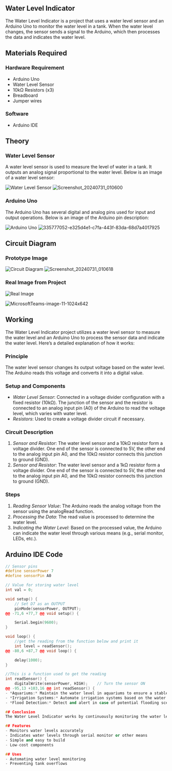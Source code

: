 ## Water Level Indicator
The Water Level Indicator is a project that uses a water level sensor and an Arduino Uno to monitor the water level in a tank. When the water level changes, the sensor sends a signal to the Arduino, which then processes the data and indicates the water level.

## Materials Required

### Hardware Requirement
- Arduino Uno
- Water Level Sensor
- 10kΩ Resistors (x3)
- Breadboard
- Jumper wires

### Software
- Arduino IDE

## Theory

### Water Level Sensor
A water level sensor is used to measure the level of water in a tank. It outputs an analog signal proportional to the water level. Below is an image of a water level sensor:

![Water Level Sensor](https://example.com/water-level-sensor.jpg)
![Screenshot_20240731_010600](https://github.com/user-attachments/assets/8d354da3-ae15-400c-8c59-0f5bc87a40eb)



### Arduino Uno
The Arduino Uno has several digital and analog pins used for input and output operations. Below is an image of the Arduino pin description:

![Arduino Uno](https://example.com/arduino-uno.jpg)
![335777052-e325d4e1-c7fa-443f-83da-68d7a4017925](https://github.com/user-attachments/assets/6e0ec645-cd2f-46b7-91b3-cf364c0b06cc)



## Circuit Diagram

### Prototype Image
![Circuit Diagram](https://example.com/circuit-diagram.jpg)
![Screenshot_20240731_010618](https://github.com/user-attachments/assets/89bfb1e6-483a-4f17-97d3-46237c537115)


### Real Image from Project
![Real Image](https://example.com/real-image.jpg)

![MicrosoftTeams-image-11-1024x642](https://github.com/user-attachments/assets/11218355-9be6-42c1-995e-73ff1edc1526)

## Working
The Water Level Indicator project utilizes a water level sensor to measure the water level and an Arduino Uno to process the sensor data and indicate the water level. Here’s a detailed explanation of how it works:

### Principle
The water level sensor changes its output voltage based on the water level. The Arduino reads this voltage and converts it into a digital value.

### Setup and Components
- *Water Level Sensor*: Connected in a voltage divider configuration with a fixed resistor (10kΩ). The junction of the sensor and the resistor is connected to an analog input pin (A0) of the Arduino to read the voltage level, which varies with water level.
- *Resistors*: Used to create a voltage divider circuit if necessary.

### Circuit Description
1. *Sensor and Resistor*: The water level sensor and a 10kΩ resistor form a voltage divider. One end of the sensor is connected to 5V, the other end to the analog input pin A0, and the 10kΩ resistor connects this junction to ground (GND).
1. *Sensor and Resistor*: The water level sensor and a 1kΩ resistor form a voltage divider. One end of the sensor is connected to 5V, the other end to the analog input pin A0, and the 10kΩ resistor connects this junction to ground (GND).

### Steps
1. *Reading Sensor Value*: The Arduino reads the analog voltage from the sensor using the analogRead function.
2. *Processing the Data*: The read value is processed to determine the water level.
3. *Indicating the Water Level*: Based on the processed value, the Arduino can indicate the water level through various means (e.g., serial monitor, LEDs, etc.).

## Arduino IDE Code
```cpp
// Sensor pins
#define sensorPower 7
#define sensorPin A0

// Value for storing water level
int val = 0;

void setup() {
	// Set D7 as an OUTPUT
	pinMode(sensorPower, OUTPUT);
@@ -71,6 +77,7 @@ void setup() {

	Serial.begin(9600);
}

void loop() {
	//get the reading from the function below and print it
	int level = readSensor();
@@ -80,6 +87,7 @@ void loop() {

	delay(1000);
}

//This is a function used to get the reading
int readSensor() {
	digitalWrite(sensorPower, HIGH);	// Turn the sensor ON
@@ -95,13 +103,16 @@ int readSensor() {
- *Aquariums:* Maintain the water level in aquariums to ensure a stable environment for aquatic life.
- *Irrigation Systems:* Automate irrigation systems based on the water level in storage tanks.
- *Flood Detection:* Detect and alert in case of potential flooding scenarios.

## Conclusion
The Water Level Indicator works by continuously monitoring the water level through the sensor. The Arduino processes the sensor data and indicates the water level, providing a simple and effective way to manage water levels in various applications.

## Features
- Monitors water levels accurately
- Indicates water levels through serial monitor or other means
- Simple and easy to build
- Low-cost components

## Uses
- Automating water level monitoring
- Preventing tank overflows
